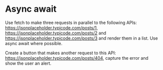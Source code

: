 # Async await

Use fetch to make three requests in parallel to the following APIs: https://jsonplaceholder.typicode.com/posts/1, https://jsonplaceholder.typicode.com/posts/2 and https://jsonplaceholder.typicode.com/posts/3  and render them in a list. Use async await where possible.

Create a button that makes another request to this API: https://jsonplaceholder.typicode.com/posts/404, capture the error and show the user an alert.
